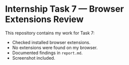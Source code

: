 # Internship Task 7 — Browser Extensions Review

This repository contains my work for Task 7:
- Checked installed browser extensions.
- No extensions were found on my browser.
- Documented findings in `report.md`.
- Screenshot included.

